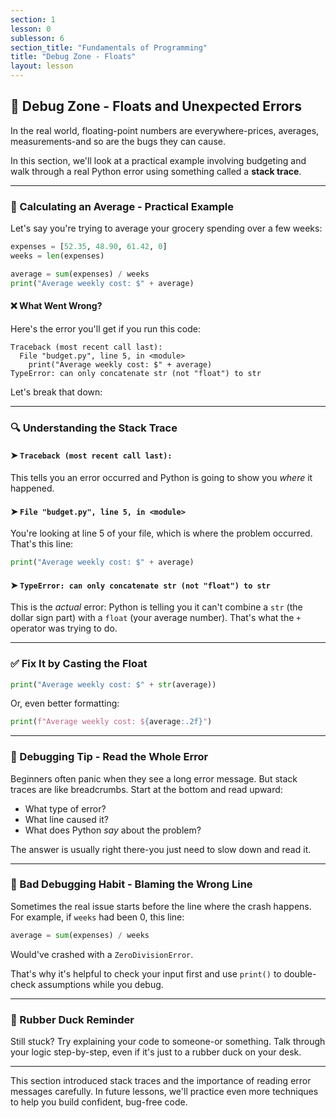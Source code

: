 ```yaml
---
section: 1
lesson: 0
sublesson: 6
section_title: "Fundamentals of Programming"
title: "Debug Zone - Floats"
layout: lesson
---
```


## 🐞 Debug Zone - Floats and Unexpected Errors

In the real world, floating-point numbers are everywhere-prices, averages, measurements-and so are the bugs they can cause.

In this section, we'll look at a practical example involving budgeting and walk through a real Python error using something called a **stack trace**.

---

### 💸 Calculating an Average - Practical Example

Let's say you're trying to average your grocery spending over a few weeks:

```python
expenses = [52.35, 48.90, 61.42, 0]
weeks = len(expenses)

average = sum(expenses) / weeks
print("Average weekly cost: $" + average)
```

#### ❌ What Went Wrong?

Here's the error you'll get if you run this code:

```plaintext
Traceback (most recent call last):
  File "budget.py", line 5, in <module>
    print("Average weekly cost: $" + average)
TypeError: can only concatenate str (not "float") to str
```

Let's break that down:

---

### 🔍 Understanding the Stack Trace

#### ➤ `Traceback (most recent call last):`  
This tells you an error occurred and Python is going to show you *where* it happened.

#### ➤ `File "budget.py", line 5, in <module>`  
You're looking at line 5 of your file, which is where the problem occurred. That's this line:

```python
print("Average weekly cost: $" + average)
```

#### ➤ `TypeError: can only concatenate str (not "float") to str`  
This is the *actual* error: Python is telling you it can't combine a `str` (the dollar sign part) with a `float` (your average number). That's what the `+` operator was trying to do.

---

### ✅ Fix It by Casting the Float

```python
print("Average weekly cost: $" + str(average))
```

Or, even better formatting:

```python
print(f"Average weekly cost: ${average:.2f}")
```

---

### 🧠 Debugging Tip - Read the Whole Error

Beginners often panic when they see a long error message. But stack traces are like breadcrumbs. Start at the bottom and read upward:
- What type of error?
- What line caused it?
- What does Python *say* about the problem?

The answer is usually right there-you just need to slow down and read it.

---

### 🚫 Bad Debugging Habit - Blaming the Wrong Line

Sometimes the real issue starts before the line where the crash happens. For example, if `weeks` had been 0, this line:

```python
average = sum(expenses) / weeks
```

Would've crashed with a `ZeroDivisionError`.

That's why it's helpful to check your input first and use `print()` to double-check assumptions while you debug.

---

### 🧠 Rubber Duck Reminder

Still stuck? Try explaining your code to someone-or something. Talk through your logic step-by-step, even if it's just to a rubber duck on your desk.

---

This section introduced stack traces and the importance of reading error messages carefully. In future lessons, we'll practice even more techniques to help you build confident, bug-free code.
